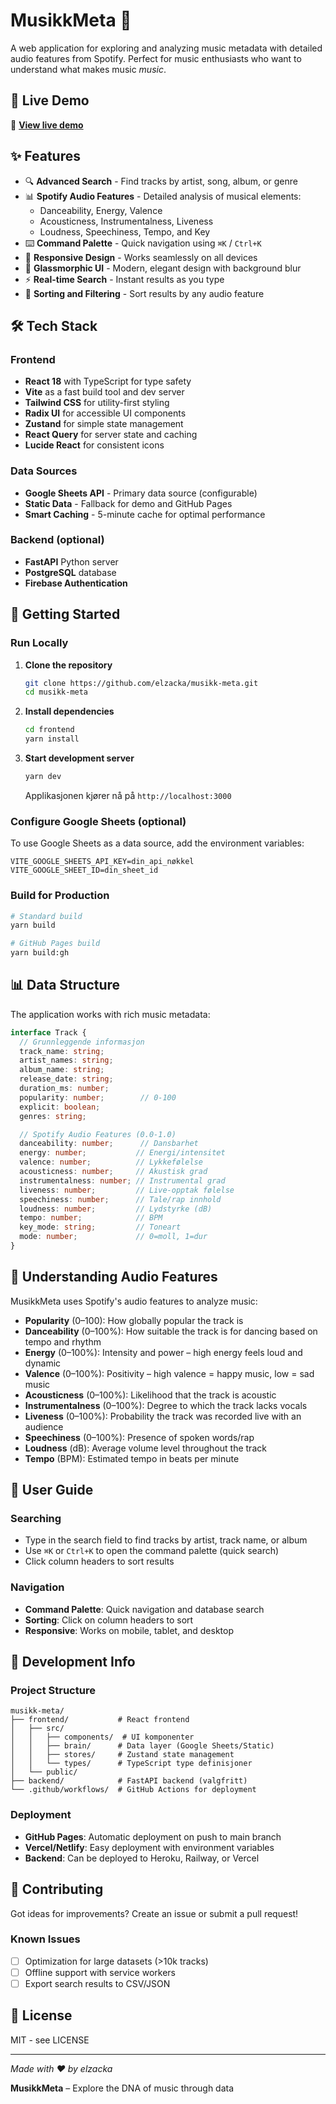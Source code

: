 # MusikkMeta 🎵

A web application for exploring and analyzing music metadata with detailed audio features from Spotify. Perfect for music enthusiasts who want to understand what makes music *music*.

## 🚀 Live Demo

🔗 **[View live demo](https://elzacka.github.io/musikk-meta)**

## ✨ Features

- 🔍 **Advanced Search** - Find tracks by artist, song, album, or genre
- 📊 **Spotify Audio Features** - Detailed analysis of musical elements:
  - Danceability, Energy, Valence
  - Acousticness, Instrumentalness, Liveness
  - Loudness, Speechiness, Tempo, and Key
- ⌨️ **Command Palette** - Quick navigation using `⌘K` / `Ctrl+K`
- 📱 **Responsive Design** - Works seamlessly on all devices
- 🎨 **Glassmorphic UI** - Modern, elegant design with background blur
- ⚡ **Real-time Search** - Instant results as you type
- 🎯 **Sorting and Filtering** - Sort results by any audio feature

## 🛠️ Tech Stack

### Frontend
- **React 18** with TypeScript for type safety
- **Vite** as a fast build tool and dev server
- **Tailwind CSS** for utility-first styling
- **Radix UI** for accessible UI components
- **Zustand** for simple state management
- **React Query** for server state and caching
- **Lucide React** for consistent icons

### Data Sources
- **Google Sheets API** - Primary data source (configurable)
- **Static Data** - Fallback for demo and GitHub Pages
- **Smart Caching** - 5-minute cache for optimal performance

### Backend (optional)
- **FastAPI** Python server
- **PostgreSQL** database
- **Firebase Authentication**

## 🚀 Getting Started

### Run Locally

1. **Clone the repository**
   ```bash
   git clone https://github.com/elzacka/musikk-meta.git
   cd musikk-meta
   ```

2. **Install dependencies**
   ```bash
   cd frontend
   yarn install
   ```

3. **Start development server**
   ```bash
   yarn dev
   ```

   Applikasjonen kjører nå på `http://localhost:3000`

### Configure Google Sheets (optional)

To use Google Sheets as a data source, add the environment variables:

```env
VITE_GOOGLE_SHEETS_API_KEY=din_api_nøkkel
VITE_GOOGLE_SHEET_ID=din_sheet_id
```

### Build for Production

```bash
# Standard build
yarn build

# GitHub Pages build
yarn build:gh
```

## 📊 Data Structure

The application works with rich music metadata:

```typescript
interface Track {
  // Grunnleggende informasjon
  track_name: string;
  artist_names: string;
  album_name: string;
  release_date: string;
  duration_ms: number;
  popularity: number;        // 0-100
  explicit: boolean;
  genres: string;

  // Spotify Audio Features (0.0-1.0)
  danceability: number;      // Dansbarhet
  energy: number;           // Energi/intensitet
  valence: number;          // Lykkefølelse
  acousticness: number;     // Akustisk grad
  instrumentalness: number; // Instrumental grad
  liveness: number;         // Live-opptak følelse
  speechiness: number;      // Tale/rap innhold
  loudness: number;         // Lydstyrke (dB)
  tempo: number;            // BPM
  key_mode: string;         // Toneart
  mode: number;             // 0=moll, 1=dur
}
```

## 🎵 Understanding Audio Features

MusikkMeta uses Spotify's audio features to analyze music:

- **Popularity** (0–100): How globally popular the track is
- **Danceability** (0–100%): How suitable the track is for dancing based on tempo and rhythm
- **Energy** (0–100%): Intensity and power – high energy feels loud and dynamic
- **Valence** (0–100%): Positivity – high valence = happy music, low = sad music
- **Acousticness** (0–100%): Likelihood that the track is acoustic
- **Instrumentalness** (0–100%): Degree to which the track lacks vocals
- **Liveness** (0–100%): Probability the track was recorded live with an audience
- **Speechiness** (0–100%): Presence of spoken words/rap
- **Loudness** (dB): Average volume level throughout the track
- **Tempo** (BPM): Estimated tempo in beats per minute


## 📱 User Guide

### Searching
- Type in the search field to find tracks by artist, track name, or album
- Use `⌘K` or `Ctrl+K` to open the command palette (quick search)
- Click column headers to sort results

### Navigation
- **Command Palette**: Quick navigation and database search
- **Sorting**: Click on column headers to sort
- **Responsive**: Works on mobile, tablet, and desktop

## 🔧 Development Info

### Project Structure
```
musikk-meta/
├── frontend/           # React frontend
│   ├── src/
│   │   ├── components/  # UI komponenter
│   │   ├── brain/      # Data layer (Google Sheets/Static)
│   │   ├── stores/     # Zustand state management
│   │   └── types/      # TypeScript type definisjoner
│   └── public/
├── backend/            # FastAPI backend (valgfritt)
└── .github/workflows/  # GitHub Actions for deployment
```

### Deployment
- **GitHub Pages**: Automatic deployment on push to main branch
- **Vercel/Netlify**: Easy deployment with environment variables
- **Backend**: Can be deployed to Heroku, Railway, or Vercel

## 🤝 Contributing

Got ideas for improvements? Create an issue or submit a pull request!

### Known Issues
- [ ] Optimization for large datasets (>10k tracks)
- [ ] Offline support with service workers
- [ ] Export search results to CSV/JSON

## 📄 License

MIT - see LICENSE

---

*Made with ❤️ by elzacka*

**MusikkMeta** – Explore the DNA of music through data
